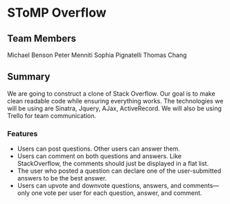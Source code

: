 # SToMP Overflow

## Team Members

Michael Benson
Peter Menniti
Sophia Pignatelli
Thomas Chang

## Summary

We are going to construct a clone of Stack Overflow. Our goal is to make clean readable code while ensuring everything works. The technologies we will be using are Sinatra, Jquery, AJax, ActiveRecord. We will also be using Trello for team communication. 

### Features

- Users can post questions.  Other users can answer them.
- Users can comment on both questions and answers.  Like StackOverflow, the comments should just be displayed in a flat list.
- The user who posted a question can declare one of the user-submitted answers to be the best answer.
- Users can upvote and downvote questions, answers, and comments—only one vote per user for each question, answer, and comment.


